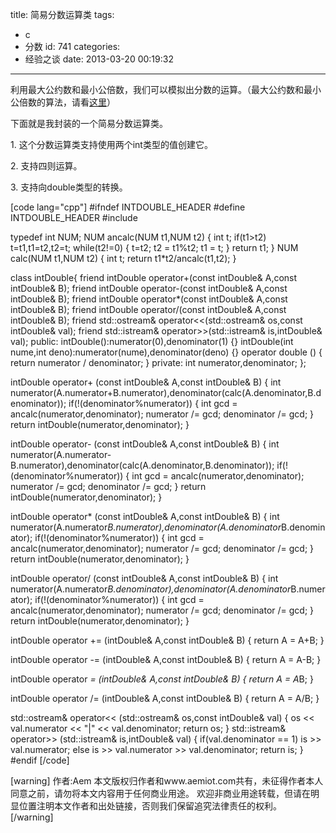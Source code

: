 title: 简易分数运算类
tags:
  - c
  - 分数
id: 741
categories:
  - 经验之谈
date: 2013-03-20 00:19:32
---

利用最大公约数和最小公倍数，我们可以模拟出分数的运算。（最大公约数和最小公倍数的算法，请看[这里](http://www.aemiot.com/gcd-lcm.html "易于编程的最大公约数算法和最小公倍数算法|杭电Problem-1019")）

下面就是我封装的一个简易分数运算类。

1\. 这个分数运算类支持使用两个int类型的值创建它。

2\. 支持四则运算。

3\. 支持向double类型的转换。

[code lang="cpp"]
#ifndef INTDOUBLE_HEADER
#define INTDOUBLE_HEADER
#include

typedef int NUM;
NUM ancalc(NUM t1,NUM t2)
{
    int t;
    if(t1&gt;t2) t=t1,t1=t2,t2=t;
    while(t2!=0)
    {
        t=t2;
        t2 = t1%t2;
        t1 = t;
    }
    return t1;
}
NUM calc(NUM t1,NUM t2)
{
    int t;
    return t1*t2/ancalc(t1,t2);
}

class intDouble{
friend intDouble operator+(const intDouble&amp; A,const intDouble&amp; B);
friend intDouble operator-(const intDouble&amp; A,const intDouble&amp; B);
friend intDouble operator*(const intDouble&amp; A,const intDouble&amp; B);
friend intDouble operator/(const intDouble&amp; A,const intDouble&amp; B);
friend std::ostream&amp; operator&lt;&lt;(std::ostream&amp; os,const intDouble&amp; val);
friend std::istream&amp; operator&gt;&gt;(std::istream&amp; is,intDouble&amp; val);
public:
	intDouble():numerator(0),denominator(1) {}
	intDouble(int nume,int deno):numerator(nume),denominator(deno) {}
	operator double () { return numerator / denominator; }
private:
	int numerator,denominator;
};

intDouble operator+ (const intDouble&amp; A,const intDouble&amp; B)
{
	int	numerator(A.numerator+B.numerator),denominator(calc(A.denominator,B.denominator));
	if(!(denominator%numerator))
	{
		int gcd = ancalc(numerator,denominator);
		numerator /= gcd;
		denominator /= gcd;
	}
	return intDouble(numerator,denominator);
}

intDouble operator- (const intDouble&amp; A,const intDouble&amp; B)
{
	int	numerator(A.numerator-B.numerator),denominator(calc(A.denominator,B.denominator));
	if(!(denominator%numerator))
	{
		int gcd = ancalc(numerator,denominator);
		numerator /= gcd;
		denominator /= gcd;
	}
	return intDouble(numerator,denominator);
}

intDouble operator* (const intDouble&amp; A,const intDouble&amp; B)
{
	int	numerator(A.numerator*B.numerator),denominator(A.denominator*B.denominator);
	if(!(denominator%numerator))
	{
		int gcd = ancalc(numerator,denominator);
		numerator /= gcd;
		denominator /= gcd;
	}
	return intDouble(numerator,denominator);
}

intDouble operator/ (const intDouble&amp; A,const intDouble&amp; B)
{
	int	numerator(A.numerator*B.denominator),denominator(A.denominator*B.numerator);
	if(!(denominator%numerator))
	{
		int gcd = ancalc(numerator,denominator);
		numerator /= gcd;
		denominator /= gcd;
	}
	return intDouble(numerator,denominator);
}

intDouble operator += (intDouble&amp; A,const intDouble&amp; B)
{
	return A = A+B;
}

intDouble operator -= (intDouble&amp; A,const intDouble&amp; B)
{
	return A = A-B;
}

intDouble operator *= (intDouble&amp; A,const intDouble&amp; B)
{
	return A = A*B;
}

intDouble operator /= (intDouble&amp; A,const intDouble&amp; B)
{
	return A = A/B;
}

std::ostream&amp; operator&lt;&lt; (std::ostream&amp; os,const intDouble&amp; val)
{
	os &lt;&lt; val.numerator &lt;&lt; &quot;|&quot; &lt;&lt; val.denominator; 	return os; } std::istream&amp; operator&gt;&gt; (std::istream&amp; is,intDouble&amp; val)
{
	if(val.denominator == 1)
		is &gt;&gt; val.numerator;
	else
		is &gt;&gt; val.numerator &gt;&gt; val.denominator;
	return is;
}
#endif
[/code]

[warning]
作者:Aem
本文版权归作者和www.aemiot.com共有，未征得作者本人同意之前，请勿将本文内容用于任何商业用途。 欢迎非商业用途转载，但请在明显位置注明本文作者和出处链接，否则我们保留追究法律责任的权利。
[/warning]